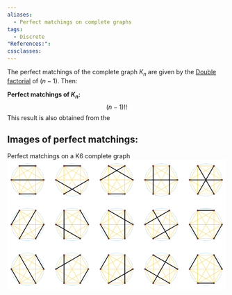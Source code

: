 ```yaml
---
aliases:
  - Perfect matchings on complete graphs
tags:
  - Discrete
"References:": 
cssclasses:
---
```

The perfect matchings of the complete graph $K_n$ are given by the [Double factorial](20240501%20-%20140129%20-%20Double%20factorial.md) of $(n-1)$. Then: 

**Perfect matchings of $K_n$:**
$$
(n-1)!!
$$
This result is also obtained from the 

## Images of perfect matchings: 

Perfect matchings on a K6 complete graph
![Perfect matching on a K6 complete graph](../99%20-%20Meta/0.%20Attachments/Perfect%20matching%20on%20a%20K6%20complete%20graph.png)
